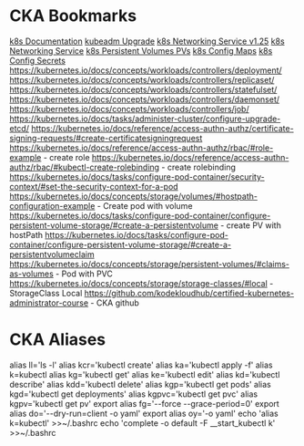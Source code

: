 # CKA Bookmarks
[k8s Documentation](https://kubernetes.io/docs/home/)
[kubeadm Upgrade](https://v1-25.docs.kubernetes.io/docs/tasks/administer-cluster/kubeadm/kubeadm-upgrade/)
[k8s Networking Service v1.25](https://v1-25.docs.kubernetes.io/docs/concepts/services-networking/service/)
[k8s Networking Service](https://kubernetes.io/docs/concepts/services-networking/service/)
[k8s Persistent Volumes PVs](https://kubernetes.io/docs/concepts/storage/persistent-volumes/)
[k8s Config Maps](https://kubernetes.io/docs/concepts/configuration/configmap/)
[k8s Config Secrets](https://kubernetes.io/docs/concepts/configuration/secret/)
https://kubernetes.io/docs/concepts/workloads/controllers/deployment/
https://kubernetes.io/docs/concepts/workloads/controllers/replicaset/
https://kubernetes.io/docs/concepts/workloads/controllers/statefulset/
https://kubernetes.io/docs/concepts/workloads/controllers/daemonset/
https://kubernetes.io/docs/concepts/workloads/controllers/job/
https://kubernetes.io/docs/tasks/administer-cluster/configure-upgrade-etcd/
https://kubernetes.io/docs/reference/access-authn-authz/certificate-signing-requests/#create-certificatesigningrequest
https://kubernetes.io/docs/reference/access-authn-authz/rbac/#role-example - create role
https://kubernetes.io/docs/reference/access-authn-authz/rbac/#kubectl-create-rolebinding - create rolebinding
https://kubernetes.io/docs/tasks/configure-pod-container/security-context/#set-the-security-context-for-a-pod
https://kubernetes.io/docs/concepts/storage/volumes/#hostpath-configuration-example - Create pod with volume
https://kubernetes.io/docs/tasks/configure-pod-container/configure-persistent-volume-storage/#create-a-persistentvolume - create PV with hostPath
https://kubernetes.io/docs/tasks/configure-pod-container/configure-persistent-volume-storage/#create-a-persistentvolumeclaim
https://kubernetes.io/docs/concepts/storage/persistent-volumes/#claims-as-volumes - Pod with PVC
https://kubernetes.io/docs/concepts/storage/storage-classes/#local - StorageClass Local
https://github.com/kodekloudhub/certified-kubernetes-administrator-course - CKA github


# CKA Aliases
alias ll='ls -l'
alias kcr='kubectl create'
alias ka='kubectl apply -f'
alias k=kubectl
alias kg='kubectl get'
alias ke='kubectl edit'
alias kd='kubectl describe'
alias kdd='kubectl delete'
alias kgp='kubectl get pods'
alias kgd='kubectl get deployments'
alias kgpvc='kubectl get pvc'
alias kgpv='kubectl get pv'
export alias fg='--force --grace-period=0'
export alias do='--dry-run=client -o yaml'
export alias oy='-o yaml'
echo 'alias k=kubectl' >>~/.bashrc
echo 'complete -o default -F __start_kubectl k' >>~/.bashrc
